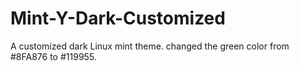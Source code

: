 # Mint-Y-Dark-Customized
A customized dark Linux mint theme. changed the green color from #8FA876 to #119955.
